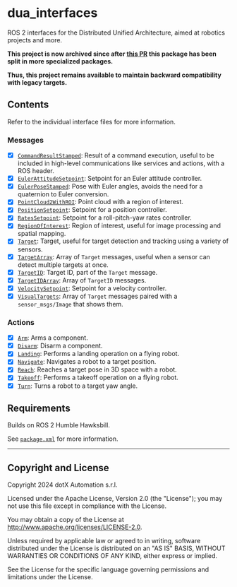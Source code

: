 # dua_interfaces

ROS 2 interfaces for the Distributed Unified Architecture, aimed at robotics projects and more.

**This project is now archived since after [this PR](https://github.com/dotX-Automation/dua-foundation/pull/2) this package has been split in more specialized packages.**

**Thus, this project remains available to maintain backward compatibility with legacy targets.**

## Contents

Refer to the individual interface files for more information.

### Messages

- [x] [`CommandResultStamped`](msg/CommandResultStamped.msg): Result of a command execution, useful to be included in high-level communications like services and actions, with a ROS header.
- [x] [`EulerAttitudeSetpoint`](msg/EulerAttitudeSetpoint.msg): Setpoint for an Euler attitude controller.
- [x] [`EulerPoseStamped`](msg/EulerPoseStamped.msg): Pose with Euler angles, avoids the need for a quaternion to Euler conversion.
- [x] [`PointCloud2WithROI`](msg/PointCloud2WithROI.msg): Point cloud with a region of interest.
- [x] [`PositionSetpoint`](msg/PositionSetpoint.msg): Setpoint for a position controller.
- [x] [`RatesSetpoint`](msg/RatesSetpoint.msg): Setpoint for a roll-pitch-yaw rates controller.
- [x] [`RegionOfInterest`](msg/RegionOfInterest.msg): Region of interest, useful for image processing and spatial mapping.
- [x] [`Target`](msg/Target.msg): Target, useful for target detection and tracking using a variety of sensors.
- [x] [`TargetArray`](msg/TargetArray.msg): Array of `Target` messages, useful when a sensor can detect multiple targets at once.
- [x] [`TargetID`](msg/TargetID.msg): Target ID, part of the `Target` message.
- [x] [`TargetIDArray`](msg/TargetIDArray.msg): Array of `TargetID` messages.
- [x] [`VelocitySetpoint`](msg/VelocitySetpoint.msg): Setpoint for a velocity controller.
- [x] [`VisualTargets`](msg/VisualTargets.msg): Array of `Target` messages paired with a `sensor_msgs/Image` that shows them.

### Actions

- [x] [`Arm`](action/Arm.action): Arms a component.
- [x] [`Disarm`](action/Disarm.action): Disarm a component.
- [x] [`Landing`](action/Landing.action): Performs a landing operation on a flying robot.
- [x] [`Navigate`](action/Navigate.action): Navigates a robot to a target position.
- [x] [`Reach`](action/Reach.action): Reaches a target pose in 3D space with a robot.
- [x] [`Takeoff`](action/Takeoff.action): Performs a takeoff operation on a flying robot.
- [x] [`Turn`](action/Turn.action): Turns a robot to a target yaw angle.

## Requirements

Builds on ROS 2 Humble Hawksbill.

See [`package.xml`](package.xml) for more information.

---

## Copyright and License

Copyright 2024 dotX Automation s.r.l.

Licensed under the Apache License, Version 2.0 (the "License"); you may not use this file except in compliance with the License.

You may obtain a copy of the License at <http://www.apache.org/licenses/LICENSE-2.0>.

Unless required by applicable law or agreed to in writing, software distributed under the License is distributed on an "AS IS" BASIS, WITHOUT WARRANTIES OR CONDITIONS OF ANY KIND, either express or implied.

See the License for the specific language governing permissions and limitations under the License.
